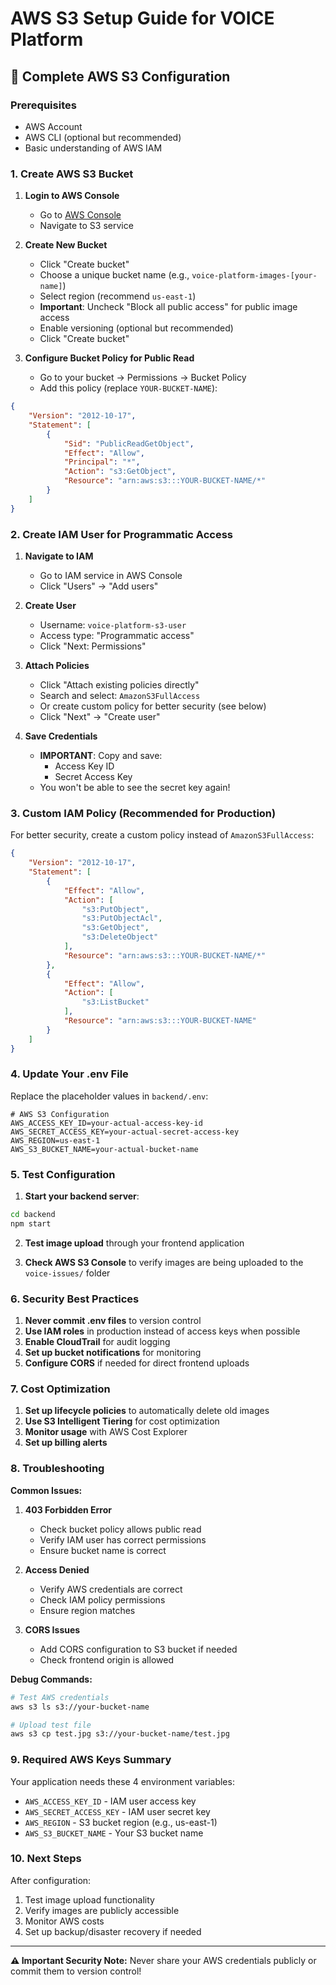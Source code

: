 # AWS S3 Setup Guide for VOICE Platform

## 🚀 Complete AWS S3 Configuration

### Prerequisites
- AWS Account
- AWS CLI (optional but recommended)
- Basic understanding of AWS IAM

### 1. Create AWS S3 Bucket

1. **Login to AWS Console**
   - Go to [AWS Console](https://console.aws.amazon.com/)
   - Navigate to S3 service

2. **Create New Bucket**
   - Click "Create bucket"
   - Choose a unique bucket name (e.g., `voice-platform-images-[your-name]`)
   - Select region (recommend `us-east-1`)
   - **Important**: Uncheck "Block all public access" for public image access
   - Enable versioning (optional but recommended)
   - Click "Create bucket"

3. **Configure Bucket Policy for Public Read**
   - Go to your bucket → Permissions → Bucket Policy
   - Add this policy (replace `YOUR-BUCKET-NAME`):

```json
{
    "Version": "2012-10-17",
    "Statement": [
        {
            "Sid": "PublicReadGetObject",
            "Effect": "Allow",
            "Principal": "*",
            "Action": "s3:GetObject",
            "Resource": "arn:aws:s3:::YOUR-BUCKET-NAME/*"
        }
    ]
}
```

### 2. Create IAM User for Programmatic Access

1. **Navigate to IAM**
   - Go to IAM service in AWS Console
   - Click "Users" → "Add users"

2. **Create User**
   - Username: `voice-platform-s3-user`
   - Access type: "Programmatic access"
   - Click "Next: Permissions"

3. **Attach Policies**
   - Click "Attach existing policies directly"
   - Search and select: `AmazonS3FullAccess`
   - Or create custom policy for better security (see below)
   - Click "Next" → "Create user"

4. **Save Credentials**
   - **IMPORTANT**: Copy and save:
     - Access Key ID
     - Secret Access Key
   - You won't be able to see the secret key again!

### 3. Custom IAM Policy (Recommended for Production)

For better security, create a custom policy instead of `AmazonS3FullAccess`:

```json
{
    "Version": "2012-10-17",
    "Statement": [
        {
            "Effect": "Allow",
            "Action": [
                "s3:PutObject",
                "s3:PutObjectAcl",
                "s3:GetObject",
                "s3:DeleteObject"
            ],
            "Resource": "arn:aws:s3:::YOUR-BUCKET-NAME/*"
        },
        {
            "Effect": "Allow",
            "Action": [
                "s3:ListBucket"
            ],
            "Resource": "arn:aws:s3:::YOUR-BUCKET-NAME"
        }
    ]
}
```

### 4. Update Your .env File

Replace the placeholder values in `backend/.env`:

```env
# AWS S3 Configuration
AWS_ACCESS_KEY_ID=your-actual-access-key-id
AWS_SECRET_ACCESS_KEY=your-actual-secret-access-key
AWS_REGION=us-east-1
AWS_S3_BUCKET_NAME=your-actual-bucket-name
```

### 5. Test Configuration

1. **Start your backend server**:
```bash
cd backend
npm start
```

2. **Test image upload** through your frontend application

3. **Check AWS S3 Console** to verify images are being uploaded to the `voice-issues/` folder

### 6. Security Best Practices

1. **Never commit .env files** to version control
2. **Use IAM roles** in production instead of access keys when possible
3. **Enable CloudTrail** for audit logging
4. **Set up bucket notifications** for monitoring
5. **Configure CORS** if needed for direct frontend uploads

### 7. Cost Optimization

1. **Set up lifecycle policies** to automatically delete old images
2. **Use S3 Intelligent Tiering** for cost optimization
3. **Monitor usage** with AWS Cost Explorer
4. **Set up billing alerts**

### 8. Troubleshooting

**Common Issues:**

1. **403 Forbidden Error**
   - Check bucket policy allows public read
   - Verify IAM user has correct permissions
   - Ensure bucket name is correct

2. **Access Denied**
   - Verify AWS credentials are correct
   - Check IAM policy permissions
   - Ensure region matches

3. **CORS Issues**
   - Add CORS configuration to S3 bucket if needed
   - Check frontend origin is allowed

**Debug Commands:**
```bash
# Test AWS credentials
aws s3 ls s3://your-bucket-name

# Upload test file
aws s3 cp test.jpg s3://your-bucket-name/test.jpg
```

### 9. Required AWS Keys Summary

Your application needs these 4 environment variables:

- `AWS_ACCESS_KEY_ID` - IAM user access key
- `AWS_SECRET_ACCESS_KEY` - IAM user secret key  
- `AWS_REGION` - S3 bucket region (e.g., us-east-1)
- `AWS_S3_BUCKET_NAME` - Your S3 bucket name

### 10. Next Steps

After configuration:
1. Test image upload functionality
2. Verify images are publicly accessible
3. Monitor AWS costs
4. Set up backup/disaster recovery if needed

---

**⚠️ Important Security Note:**
Never share your AWS credentials publicly or commit them to version control!
